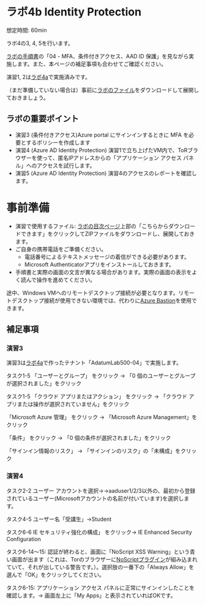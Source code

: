# ラボ4b Identity Protection

想定時間: 60min

ラボ4の3, 4, 5を行います。

[ラボの手順書](https://microsoftlearning.github.io/AZ-500JA-AzureSecurityTechnologies/)の「04 - MFA、条件付きアクセス、AAD ID 保護」を見ながら実施します。また、本ページの補足事項も合わせてご確認ください。

演習1, 2は[ラボ4a](lab04a-mfa.md)で実施済みです。

（まだ準備していない場合は）事前に[ラボのファイル](https://github.com/MicrosoftLearning/AZ-500JA-AzureSecurityTechnologies/archive/master.zip)をダウンロードして展開しておきましょう。


## ラボの重要ポイント

- 演習3 (条件付きアクセス)Azure portal にサインインするときに MFA を必要とするポリシーを作成します
- 演習4 (Azure AD Identity Protection) 演習1で立ち上げたVM内で、ToRブラウザーを使って、匿名IPアドレスからの「アプリケーション アクセス パネル」へのアクセスを試行します。
- 演習5 (Azure AD Identity Protection) 演習4のアクセスのレポートを確認します。

# 事前準備

- 演習で使用するファイル: [ラボの目次ページ](https://microsoftlearning.github.io/AZ-500JA-AzureSecurityTechnologies/)上部の「こちらからダウンロードできます」をクリックしてZIPファイルをダウンロードし、展開しておきます。
- ご自身の携帯電話をご準備ください。
  - 電話番号によるテキストメッセージの着信ができる必要があります。
  - Microsoft Authenticatorアプリをインストールしておきます。
- 手順書と実際の画面の文言が異なる場合があります。実際の画面の表示をよく読んで操作を進めてください。

途中、Windows VMへのリモートデスクトップ接続が必要となります。リモートデスクトップ接続が使用できない環境では、代わりに[Azure Bastion](https://docs.microsoft.com/ja-jp/azure/bastion/tutorial-create-host-portal)を使用できます。

## 補足事項

### 演習3

演習3は[ラボ4a](lab04a-mfa.md)で作ったテナント「AdatumLab500-04」で実施します。

タスク1-5 「ユーザーとグループ」 をクリック → 「0 個のユーザーとグループが選択されました」をクリック

タスク1-5 「クラウド アプリまたはアクション」 をクリック → 「クラウド アプリまたは操作が選択されていません」をクリック

「Microsoft Azure 管理」 をクリック → 「Microsoft Azure Management」をクリック

「条件」 をクリック → 「0 個の条件が選択されました」をクリック

「サインイン情報のリスク」 → 「サインインのリスク」の「未構成」をクリック

### 演習4

タスク2-2 ユーザー アカウントを選択→→aaduser1/2/3以外の、最初から登録されているユーザー(Microsoftアカウントの名前が付いています)を選択します。

タスク4-5 ユーザー名「受講生」→Student

タスク6-6 IE セキュリティ強化の構成」 をクリック→ IE Enhanced Security Configuration

タスク6-14～15: 認証が終わると、画面に「NoScript XSS Warning」という青い画面が出ます（これは、Torのブラウザーに[NoScriptプラグイン](https://addons.mozilla.org/ja/firefox/addon/noscript/)が組み込まれていて、それが出している警告です。）。選択肢の一番下の「Always Allow」を選んで「OK」をクリックしてください。

タスク6-15: アプリケーション アクセス パネルに正常にサインインしたことを確認します。→ 画面左上に「My Apps」と表示されていればOKです。
